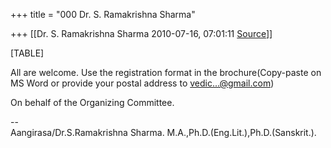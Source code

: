 +++
title = "000 Dr. S. Ramakrishna Sharma"

+++
[[Dr. S. Ramakrishna Sharma	2010-07-16, 07:01:11 [Source](https://groups.google.com/g/bvparishat/c/ijGwu-D3nqY)]]



  

[TABLE]

  
All are welcome. Use the registration format in the brochure(Copy-paste on MS Word or provide your postal address to [vedic...@gmail.com]())  
  
On behalf of the Organizing Committee.  
  
--  
Aangirasa/Dr.S.Ramakrishna Sharma. M.A.,Ph.D.(Eng.Lit.),Ph.D.(Sanskrit.).  

